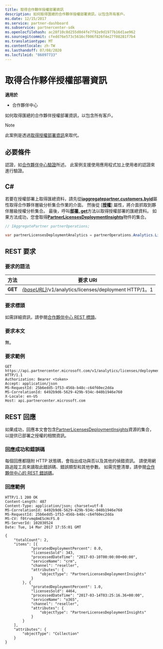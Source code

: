 ```yaml
---
title: 取得合作夥伴授權部署資訊
description: 如何取得匯總的合作夥伴授權部署資訊，以包含所有客戶。
ms.date: 12/15/2017
ms.service: partner-dashboard
ms.subservice: partnercenter-sdk
ms.openlocfilehash: ac28f10c8d255d0d4fe7f92e9d1977b16d1ae962
ms.sourcegitcommit: cfedd76e573c5616cf006f826f4e27f08281f7b4
ms.translationtype: MT
ms.contentlocale: zh-TW
ms.lasthandoff: 07/08/2020
ms.locfileid: "86097733"
---
```

# <a name="get-partner-licenses-deployment-information"></a>取得合作夥伴授權部署資訊

**適用於**

- 合作夥伴中心

如何取得匯總的合作夥伴授權部署資訊，以包含所有客戶。

> [!NOTE]
> 此案例是透過[取得授權部署資訊](get-licenses-deployment-information.md)來取代。

## <a name="prerequisites"></a>必要條件

認證，如[合作夥伴中心驗證](partner-center-authentication.md)所述。 此案例支援使用應用程式加上使用者的認證來進行驗證。

## <a name="c"></a>C\#

若要在授權部署上取得匯總資料，請先從[**iaggregatepartner.customers.byid**](https://docs.microsoft.com/dotnet/api/microsoft.store.partnercenter.ipartner.analytics)屬性取得合作夥伴層級分析集合作業的介面。 然後從 [[**授權**](https://docs.microsoft.com/dotnet/api/microsoft.store.partnercenter.analytics.ipartneranalyticscollection.licenses)] 屬性，將介面抓取到夥伴層級授權分析集合。 最後，呼叫[**部署. get**](https://docs.microsoft.com/dotnet/api/microsoft.store.partnercenter.genericoperations.ientireentitycollectionretrievaloperations-2.get)方法以取得授權部署的匯總資料。 如果方法成功，您會取得[**PartnerLicensesDeploymentInsights**](https://docs.microsoft.com/dotnet/api/microsoft.store.partnercenter.models.analytics.partnerlicensesdeploymentinsights)物件的集合。

``` csharp
// IAggregatePartner partnerOperations;

var partnerLicensesDeploymentAnalytics = partnerOperations.Analytics.Licenses.Deployment.Get();
```

## <a name="rest-request"></a>REST 要求

### <a name="request-syntax"></a>要求的語法

| 方法  | 要求 URI                                                                           |
|---------|---------------------------------------------------------------------------------------|
| **GET** | [*{baseURL}*](partner-center-rest-urls.md)/v1/analytics/licenses/deployment HTTP/1。1 |

### <a name="request-headers"></a>要求標頭

如需詳細資訊，請參閱[合作夥伴中心 REST 標頭](headers.md)。

### <a name="request-body"></a>要求本文

無。

### <a name="request-example"></a>要求範例

```http
GET https://api.partnercenter.microsoft.com/v1/analytics/licenses/deployment HTTP/1.1
Authorization: Bearer <token>
Accept: application/json
MS-RequestId: 25b6edd5-1f53-456b-b48c-c64f60ec2dda
MS-CorrelationId: 6492b9d6-5629-429b-934c-040b1946e760
X-Locale: en-US
Host: api.partnercenter.microsoft.com
```

## <a name="rest-response"></a>REST 回應

如果成功，回應本文會包含[PartnerLicensesDeploymentInsights](analytics-resources.md#partnerlicensesdeploymentinsights)資源的集合，以提供已部署之授權的相關資訊。

### <a name="response-success-and-error-codes"></a>回應成功和錯誤碼

每個回應都隨附 HTTP 狀態碼，會指出成功與否以及其他的偵錯資訊。 請使用網路追蹤工具來讀取此錯誤碼、錯誤類型和其他參數。 如需完整清單，請參閱[合作夥伴中心的 REST 錯誤碼](error-codes.md)。

### <a name="response-example"></a>回應範例

```http
HTTP/1.1 200 OK
Content-Length: 487
Content-Type: application/json; charset=utf-8
MS-CorrelationId: 6492b9d6-5629-429b-934c-040b1946e760
MS-RequestId: 25b6edd5-1f53-456b-b48c-c64f60ec2dda
MS-CV: f0trvmq8mEScHcFS.0
MS-ServerId: 102030524
Date: Tue, 14 Mar 2017 17:55:01 GMT

{
    "totalCount": 2,
    "items": [{
            "proratedDeploymentPercent": 0.0,
            "licensesSold": 343,
            "processedDateTime": "2017-03-10T00:00:00+00:00",
            "serviceName": "crm",
            "channel": "reseller",
            "attributes": {
                "objectType": "PartnerLicensesDeploymentInsights"
            }
        }, {
            "proratedDeploymentPercent": 1.0,
            "licensesSold": 4464,
            "processedDateTime": "2017-03-14T03:25:16.36+00:00",
            "serviceName": "o365",
            "channel": "reseller",
            "attributes": {
                "objectType": "PartnerLicensesDeploymentInsights"
            }
        }
    ],
    "attributes": {
        "objectType": "Collection"
    }
}
```
